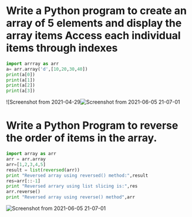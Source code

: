 # Write a Python program to create an array of 5 elements and display the array items Access each individual items through indexes
```python
import arrray as arr
a= arr.array('d',[10,20,30,40])
print(a[0])
print(a[1])
print(a[2])
print(a[3])
```

![Screenshot from 2021-04-29![Screenshot from 2021-06-05 21-07-01](https://user-images.githubusercontent.com/79211248/120897317-14435e80-c643-11eb-9932-349f3e023da6.png)


# Write a Python Program to reverse the order of items in the array.
```python
import array as arr
arr = arr.array
arr=[1,2,3,4,5]
result = list(reversed(arr))
print "Reversed array using reversed() method:",result
res=arr[::-1]
print "Reversed arrary using list slicing is:",res
arr.reverse()
print "Reversed array using reverse() method",arr
```

![Screenshot from 2021-06-05 21-07-01](https://user-images.githubusercontent.com/79211248/120897347-49e84780-c643-11eb-82f1-0b68982741dd.png)

